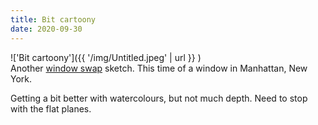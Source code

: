```yaml
---
title: Bit cartoony
date: 2020-09-30
---
```


!['Bit cartoony']({{ '/img/Untitled.jpeg' | url }} )
<br>
Another [window swap](https://window-swap.com/) sketch. This time of a window in
Manhattan, New York.

Getting a bit better with watercolours, but not much depth. Need to stop with
the flat planes.
